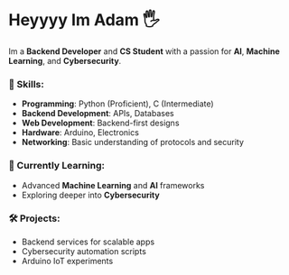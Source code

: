 # Heyyyy Im Adam 🖐  

Im a **Backend Developer** and **CS Student** with a passion for **AI**, **Machine Learning**, and **Cybersecurity**.  

### 🔧 Skills:
- **Programming**: Python (Proficient), C (Intermediate)  
- **Backend Development**: APIs, Databases  
- **Web Development**: Backend-first designs  
- **Hardware**: Arduino, Electronics  
- **Networking**: Basic understanding of protocols and security  

### 🌱 Currently Learning:
- Advanced **Machine Learning** and **AI** frameworks  
- Exploring deeper into **Cybersecurity**  

### 🛠️ Projects:
- Backend services for scalable apps  
- Cybersecurity automation scripts  
- Arduino IoT experiments

